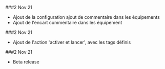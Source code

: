 ###2 Nov 21 
  * Ajout de la configuration ajout de commentaire dans les équipements
  * Ajout de l'encart commentaire dans les équipement
  
###2 Nov 21 
  * Ajout de l'action 'activer et lancer', avec les tags définis

###2 Nov 21 
  * Beta release